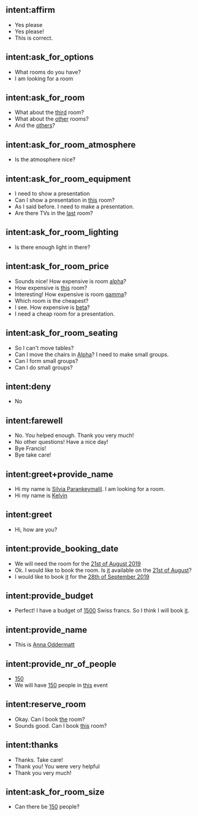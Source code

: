 ## intent:affirm
- Yes please
- Yes please!
- This is correct.

## intent:ask_for_options
- What rooms do you have?
- I am looking for a room

## intent:ask_for_room
- What about the [third](room) room?
- What about the [other](room) rooms?
- And the [others](room)?

## intent:ask_for_room_atmosphere
- Is the atmosphere nice?

## intent:ask_for_room_equipment
- I need to show a presentation
- Can I show a presentation in [this](room) room?
- As I said before. I need to make a presentation.
- Are there TVs in the [last](room) room?

## intent:ask_for_room_lighting
- Is there enough light in there?

## intent:ask_for_room_price
- Sounds nice! How expensive is room [alpha](room)?
- How expensive is [this](room) room?
- Interesting! How expensive is room [gamma](room)?
- Which room is the cheapest?
- I see. How expensive is [beta](room)?
- I need a cheap room for a presentation.

## intent:ask_for_room_seating
- So I can't move tables?
- Can I move the chairs in [Alpha](room)? I need to make small groups.
- Can I form small groups?
- Can I do small groups?

## intent:deny
- No

## intent:farewell
- No. You helped enough. Thank you very much!
- No other questions! Have a nice day!
- Bye Francis!
- Bye take care!

## intent:greet+provide_name
- Hi my name is [Silvia Parankeymalil](name). I am looking for a room.
- Hi my name is [Kelvin](name)

## intent:greet
- Hi, how are you?

## intent:provide_booking_date
- We will need the room for the [21st of August 2019](date)
- Ok. I would like to book the room. Is [it](room) available on the [21st of August](date)?
- I would like to book [it](room) for the [28th of September 2019](date)

## intent:provide_budget
- Perfect! I have a budget of [1500](budget) Swiss francs. So I think I will book [it](room).

## intent:provide_name
- This is [Anna Oddermatt](name)

## intent:provide_nr_of_people
- [150](nr_of_people)
- We will have [150](nr_of_people) people in [this](room) event

## intent:reserve_room
- Okay. Can I book [the](room) room?
- Sounds good. Can I book [this](room) room?

## intent:thanks
- Thanks. Take care!
- Thank you! You were very helpful
- Thank you very much!

## intent:ask_for_room_size
- Can there be [150](nr_of_people) people?
